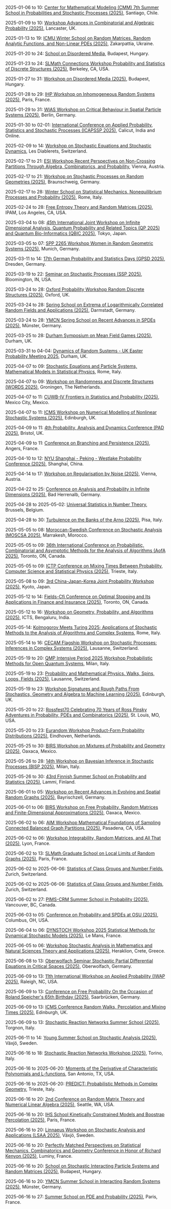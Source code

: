 2025-01-06 to 10: [Center for Mathematical Modeling (CMM) 7th Summer School in Probabilities and Stochastic Processes (2025)](https://eventos.cmm.uchile.cl/escuelappe2025/ "Focuses on probabilities and stochastic processes. Topics include Markov chains, random walks, and stochastic modeling, with applications in physics, finance, and biology."), Santiago, Chile.

2025-01-09 to 10: [Workshop Advances in Combinatorial and Algebraic Probability (2025)](https://sites.google.com/view/comb-alg-prob-workshop "This workshop examines combinatorial and algebraic methods in probability theory. Key areas include random graphs, Markov chains, and probabilistic combinatorics, alongside algebraic structures like random matrices and polynomial chaos. It aims to bridge discrete and continuous probabilistic models, with applications in statistical physics and network science."), Lancaster, UK.

2025-01-13 to 19: [ICMU Winter School on Random Matrices, Random Analytic Functions, and Non-Linear PDEs (2025)](https://mathcentre.in.ua/en/events/random-matrices-random-analytic-functions-and-non-linear-pdes "Explores random matrices and nonlinear PDEs. Topics include random analytic functions, eigenvalue distributions, and applications in statistical physics and mathematical modeling."), Zakarpattia, Ukraine.

2025-01-20 to 24: [School on Disordered Media](https://erdoscenter.renyi.hu/events/school-disordered-media "The School on Disordered Media explores stochastic processes in disordered systems. Key topics include random walks in random environments, percolation theory, and spin glasses. The event covers statistical mechanics, probability theory, and applications in condensed matter physics, emphasizing mathematical models for complex, heterogeneous media."), Budapest, Hungary.

2025-01-23 to 24: [SLMath Connections Workshop Probability and Statistics of Discrete Structures (2025)](https://www.slmath.org/workshops/1085 "This workshop focuses on probability and statistics of discrete structures. Topics include random graphs, combinatorial optimization, and stochastic processes on lattices. It explores applications in network analysis, statistical physics, and computer science, emphasizing probabilistic methods for modeling and analyzing discrete systems like social networks and polymers."), Berkeley, CA, USA.

2025-01-27 to 31: [Workshop on Disordered Media (2025)](https://erdoscenter.renyi.hu/events/workshop-disordered-media "This workshop examines disordered media through stochastic models. Topics include random media transport, localization phenomena, and disordered spin systems. It explores mathematical frameworks like percolation and random matrix theory, with applications in statistical physics, materials science, and complex systems analysis."), Budapest, Hungary.

2025-01-28 to 29: [IHP Workshop on Inhomogeneous Random Systems (2025)](https://irs.math.cnrs.fr/2025/ "The IHP Workshop on Inhomogeneous Random Systems explores stochastic processes in heterogeneous environments. Topics include random walks in disordered media, interacting particle systems, and spatial stochastic models. It addresses applications in statistical physics, biology, and materials science, focusing on mathematical rigor and interdisciplinary connections."), Paris, France.

2025-01-29 to 31: [WIAS Workshop on Critical Behaviour in Spatial Particle Systems (2025)](https://www.wias-berlin.de/workshops/csps25/ "This workshop explores critical behavior in spatial particle systems. Topics include phase transitions, interacting particle systems, and scaling limits. It covers mathematical models like the voter model and contact process, with applications in statistical mechanics and population dynamics, emphasizing critical phenomena and universality."), Berlin, Germany.

2025-01-30 to 02-01: [International Conference on Applied Probability, Statistics and Stochastic Processes (ICAPSSP 2025)](https://sites.google.com/nitc.ac.in/icapssp25/ "ICAPSSP 2025 focuses on applied probability, statistics, and stochastic processes. Topics include time series analysis, stochastic differential equations, and Bayesian inference. The conference explores applications in finance, epidemiology, and engineering, bridging theoretical advancements with practical solutions for modeling uncertainty and complex systems."), Calicut, India and Online.

2025-02-09 to 14: [Workshop on Stochastic Equations and Stochastic Dynamics](https://indico.global/event/9635/ "This workshop delves into stochastic equations and dynamics, covering stochastic differential equations, Markov processes, and random dynamical systems. Topics include stochastic stability, ergodicity, and applications in statistical physics, finance, and genetics. It emphasizes mathematical rigor and interdisciplinary connections in modeling random phenomena."), Les Diablerets, Switzerland.

2025-02-17 to 21: [ESI Workshop Recent Perspectives on Non-Crossing Partitions Through Algebra, Combinatorics, and Probability](https://www.esi.ac.at/events/e548/ "This workshop explores non-crossing partitions, blending algebra, combinatorics, and probability. Topics include free probability, Catalan combinatorics, and random matrix theory. It addresses applications in statistical mechanics, quantum groups, and stochastic processes, emphasizing mathematical structures underlying non-crossing phenomena."), Vienna, Austria.

2025-02-17 to 21: [Workshop on Stochastic Processes on Random Geometries (2025)](https://tu-braunschweig.de/stochastik/aktuell/workshops "This workshop focuses on stochastic processes on random geometries, covering random walks on graphs, diffusion on fractals, and stochastic partial differential equations. Topics include percolation, random media, and applications in statistical physics and network science, emphasizing probabilistic models for complex spatial structures."), Braunschweig, Germany.

2025-02-17 to 28: [Winter School on Statistical Mechanics, Nonequilibrium Processes and Probability (2025)](https://sites.google.com/view/winterschoolsapienza/ "This winter school explores statistical mechanics, nonequilibrium processes, and probability. Topics include entropy production, stochastic thermodynamics, and large deviation theory. It covers applications in complex systems, biophysics, and information theory, bridging theoretical frameworks with practical modeling of nonequilibrium phenomena."), Rome, Italy.

2025-02-24 to 28: [Free Entropy Theory and Random Matrices (2025)](https://www.ipam.ucla.edu/programs/workshops/free-entropy-theory-and-random-matrices/ "This workshop explores free entropy theory and random matrices, focusing on free probability, operator algebras, and eigenvalue distributions. Topics include Voiculescu’s free entropy, random matrix models, and applications in quantum information and statistical mechanics, emphasizing probabilistic structures in high-dimensional systems."), IPAM, Los Angeles, CA, USA.

2025-03-04 to 08: [45th International Joint Workshop on Infinite Dimensional Analysis, Quantum Probability and Related Topics (QP 2025) and Quantum Bio-Informatics (QBIC 2025)](https://sites.google.com/view/qp45-qbic2025 "This joint workshop explores infinite-dimensional analysis and quantum probability, covering operator algebras, stochastic processes, and quantum stochastic calculus. Topics include quantum bioinformatics, non-commutative probability, and applications in quantum information and biological modeling, emphasizing interdisciplinary probabilistic frameworks."), Tokyo, Japan.

2025-03-05 to 07: [SPP 2265 Workshop Women in Random Geometric Systems (2025)](https://www.math.cit.tum.de/en/math/news/article/workshop-women-in-random-geometric-systems/ "This workshop focuses on random geometric systems, covering random graphs, point processes, and spatial stochastic models. Topics include percolation, random tessellations, and applications in network science and materials modeling, emphasizing contributions from women in probabilistic geometry."), Munich, Germany.

2025-03-11 to 14: [17th German Probability and Statistics Days (GPSD 2025)](https://gpsd-2025.de "GPSD 2025 focuses on probability and statistics, covering stochastic processes, high-dimensional statistics, and time series analysis. Topics include random matrices, Bayesian nonparametrics, and applications in finance, biology, and machine learning, emphasizing theoretical and applied advancements."), Dresden, Germany.

2025-03-19 to 22: [Seminar on Stochastic Processes (SSP 2025)](https://ssp.stat.indiana.edu "SSP 2025 explores stochastic processes, covering Markov chains, Brownian motion, and stochastic differential equations. Topics include branching processes, random walks, and applications in queueing theory, finance, and biology, emphasizing theoretical advancements and practical modeling."), Bloomington, IN, USA.

2025-03-24 to 28: [Oxford Probability Workshop Random Discrete Structures (2025)](https://davidgeldbach.wixsite.com/website "This workshop focuses on random discrete structures, covering random graphs, combinatorial probability, and discrete stochastic processes. Topics include percolation, random trees, and applications in network science and statistical physics, emphasizing probabilistic modeling of discrete systems."), Oxford, UK.

2025-03-24 to 28: [Spring School on Extrema of Logarithmically Correlated Random Fields and Applications (2025)](https://www2.mathematik.tu-darmstadt.de/~stochastik/SpringSchool2025/ "This spring school explores extrema of logarithmically correlated random fields, covering Gaussian free fields, branching random walks, and extreme value theory. Topics include applications in statistical physics, disordered systems, and finance, emphasizing mathematical models for rare events."), Darmstadt, Germany.

2025-03-24 to 28: [YMCN Spring School on Recent Advances in SPDEs (2025)](https://www.uni-muenster.de/MathematicsMuenster/de/events/2025/ymcn_spring-school_spdes.shtml "This spring school explores stochastic partial differential equations (SPDEs), covering regularity theory, numerical methods, and stochastic analysis. Topics include stochastic heat equations, applications in fluid dynamics, and financial modeling, emphasizing recent theoretical and computational advancements."), Münster, Germany.

2025-03-25 to 28: [Durham Symposium on Mean Field Games (2025)](https://www.maths.dur.ac.uk/users/alpar.r.meszaros/web_DSMFG/2025_03_DSMFG.html "This symposium focuses on mean field games, covering stochastic control, partial differential equations, and game theory. Topics include Nash equilibria, large population dynamics, and applications in economics, crowd modeling, and energy systems, emphasizing mathematical modeling of collective behavior."), Durham, UK.

2025-03-31 to 04-04: [Dynamics of Random Sustems - UK Easter Probability Meeting 2025](https://sites.google.com/view/ukeastermeeting2025/home "This meeting focuses on dynamics of random systems, covering random walks, stochastic processes, and random matrices. Topics include mixing times, random graphs, and applications in statistical physics and network science, emphasizing probabilistic models for complex dynamics."), Durham, UK.

2025-04-07 to 09: [Stochastic Equations and Particle Systems, Mathematical Models in Statistical Physics](https://www1.mat.uniroma1.it/people/bertini/seps/ "This workshop explores stochastic equations and particle systems in statistical physics, covering interacting particle systems, stochastic PDEs, and hydrodynamics. Topics include scaling limits, fluctuations, and applications in nonequilibrium physics, emphasizing mathematical models for complex systems."), Rome, Italy.

2025-04-07 to 09: [Workshop on Randomness and Discrete Structures (WORDS 2025)](https://sites.google.com/rug.nl/words2025/ "WORDS 2025 focuses on randomness in discrete structures, covering random graphs, combinatorial algorithms, and probabilistic methods. Topics include random walks on graphs, randomized algorithms, and applications in coding theory and network analysis, emphasizing discrete probabilistic models."), Groningen, The Netherlands.

2025-04-07 to 11: [CUWB-IV Frontiers in Statistics and Probability (2025)](https://cuwb.cimat.mx/node/68 "CUWB-IV explores frontiers in statistics and probability, covering stochastic processes, high-dimensional inference, and Bayesian methods. Topics include random matrices, time series, and applications in finance and biology, emphasizing theoretical advancements and interdisciplinary applications."), Mexico City, Mexico.

2025-04-07 to 11: [ICMS Workshop on Numerical Modelling of Nonlinear Stochastic Systems (2025)](https://www.icms.org.uk/workshops/2025/numerical-modelling-nonlinear-stochastic-systems "This workshop focuses on numerical modeling of nonlinear stochastic systems, covering stochastic differential equations, Monte Carlo methods, and multiscale simulations. Topics include stochastic control, applications in climate modeling, and biophysics, emphasizing computational techniques for complex stochastic dynamics."), Edinburgh, UK.

2025-04-09 to 11: [4th Probability, Analysis and Dynamics Conference (PAD 2025)](https://people.maths.bris.ac.uk/~mb13434/pad25/ "PAD 2025 explores probability, analysis, and dynamics, covering stochastic processes, partial differential equations, and dynamical systems. Topics include random walks, ergodic theory, and applications in statistical physics and fluid dynamics, emphasizing mathematical connections across disciplines."), Bristol, UK.

2025-04-09 to 11: [Conference on Branching and Persistence (2025)](https://site-branpers2025.apps.math.cnrs.fr/ "Explores probabilistic models of branching processes and persistence. Topics include stochastic processes, random walks, and applications in population dynamics, epidemiology, and statistical physics."), Angers, France.

2025-04-10 to 12: [NYU Shanghai - Peking - Westlake Probability Conference (2025)](https://www.probabilityconference2025.com/ "This conference explores probability theory, covering stochastic processes, random matrices, and probabilistic combinatorics. Topics include Gaussian processes, random graphs, and applications in statistical physics and machine learning, emphasizing theoretical advancements and interdisciplinary connections."), Shanghai, China.

2025-04-14 to 17: [Workshop on Regularisation by Noise (2025)](https://regbynoise2025.conf.tuwien.ac.at/ "This workshop focuses on regularization by noise in stochastic systems, covering stochastic differential equations and random perturbations. Topics include noise-induced stability, stochastic resonance, and applications in physics and finance, emphasizing mathematical models for noise-driven phenomena."), Vienna, Austria.

2025-04-22 to 25: [Conference on Analysis and Probability in Infinite Dimensions (2025)](https://www.anaprob2025.com/ "This conference explores infinite-dimensional analysis and probability, covering stochastic PDEs, Gaussian measures, and functional integration. Topics include stochastic control, applications in quantum field theory and finance, emphasizing mathematical frameworks for infinite-dimensional probabilistic systems."), Bad Herrenalb, Germany.

2025-04-28 to 2025-05-02: [Universal Statistics in Number Theory](https://www.crmath.eu/en/2025/04/23/call-for-applications-visitor-number-theory/ "The workshop investigates statistical patterns in number theory, emphasizing universal distributions. Topics include L-function zeros, random matrix theory, and arithmetic statistics. Discussions explore applications in quantum chaos and cryptographic systems, advancing number-theoretic insights."), Brussels, Belgium.

2025-04-28 to 30: [Turbulence on the Banks of the Arno (2025)](https://indico.sns.it/event/62/ "This workshop focuses on turbulence, covering stochastic models, turbulent flows, and statistical hydrodynamics. Topics include turbulence closure models, stochastic PDEs, and applications in atmospheric and oceanic flows, emphasizing mathematical and computational approaches to turbulent phenomena."), Pisa, Italy.

2025-05-05 to 08: [Moroccan-Swedish Conference on Stochastic Analysis (MOSCSA 2025)](https://moscsa2025.com/ "MOSCSA 2025 explores stochastic analysis, covering stochastic calculus, martingale theory, and stochastic control systems. Topics include stochastic processes in finance, stochastic modeling in biology, and applications in stochastic modeling, emphasizing stochastic processes."), Marrakesh, Morocco.

2025-05-05 to 09: [36th International Conference on Probabilistic, Combinatorial and Asymptotic Methods for the Analysis of Algorithms (AofA 2025)](https://www.fields.utoronto.ca/activities/24-25/AofA-2025 "AofA 2025 explores probabilistic and combinatorial methods for algorithm analysis, covering random structures, asymptotic enumeration, and average-case complexity. Topics include random trees, hashing algorithms, and applications in combinatorics, emphasizing probabilistic algorithm analysis."), Toronto, ON, Canada.

2025-05-05 to 09: [ICTP Conference on Mixing Times Between Probability, Computer Science and Statistical Physics (2025)](https://indico.ictp.it/event/10831 "This conference explores mixing times, bridging probability, computer science, and statistical physics. Topics include Markov chain convergence, random graphs, and spin systems, with applications in sampling algorithms and network dynamics, emphasizing interdisciplinary probabilistic approaches."), Trieste, Italy.

2025-05-08 to 09: [3rd China-Japan-Korea Joint Probability Workshop (2025)](https://www.kurims.kyoto-u.ac.jp/~croydon/CJK3.html "This workshop focuses on probability theory, covering stochastic processes, random fields, and probabilistic combinatorics. Topics include Markov processes, random matrix theory, and applications in statistical physics and machine learning, emphasizing collaborative research across China, Japan, and Korea."), Kyoto, Japan.

2025-05-12 to 14: [Fields-Cfi Conference on Optimal Stopping and Its Applications in Finance and Insurance (2025)](http://www.fields.utoronto.ca/activities/24-25/optimal-stopping "This conference explores optimal stopping, focusing on stochastic control and decision-making under uncertainty. Topics include stopping times, martingale methods, and applications in option pricing, risk management, and insurance, emphasizing probabilistic models for financial optimization."), Toronto, ON, Canada.

2025-05-12 to 16: [Workshop on Geometry, Probability, and Algorithms (2025)](https://www.icts.res.in/discussion-meeting/gpa25 "This workshop explores intersections of geometry, probability, and algorithms, covering random geometric structures, probabilistic algorithms, and discrete geometry. Topics include random graphs, convex optimization, and applications in data science and network analysis, emphasizing interdisciplinary mathematical approaches."), ICTS, Bengaluru, India.

2025-05-14: [Kolmogorov Meets Turing 2025; Applications of Stochastic Methods to the Analysis of Algorithms and Complex Systems](https://sites.google.com/view/kmt-2025 "This workshop bridges stochastic methods and algorithmic analysis, focusing on random processes in complex systems. Topics include Markov chains, randomized algorithms, and stochastic optimization, with applications in network analysis, machine learning, and statistical physics, emphasizing probabilistic approaches to computational problems."), Rome, Italy.

2025-05-14 to 16: [CECAM Flagship Workshop on Stochastic Processes: Inferences in Complex Systems (2025)](https://cecam.org/workshop-details/stochastic-processes-inferences-in-complex-systems-1390 "This workshop explores stochastic processes for inference in complex systems, covering Bayesian methods, stochastic differential equations, and Monte Carlo techniques. Topics include inference in networks, biophysics, and climate modeling, emphasizing probabilistic tools for understanding and predicting complex system dynamics."), Lausanne, Switzerland.

2025-05-19 to 20: [QMP Intensive Period 2025 Workshop Probabilistic Methods for Open Quantum Systems](https://sites.google.com/view/qmp25-intensiveperiod/workshops/workshop-19-20-may "Examines probabilistic approaches to open quantum systems, covering stochastic processes, master equations, and decoherence. Topics include quantum noise, dissipation, and applications in quantum optics and condensed matter physics, emphasizing mathematical and computational techniques."), Milan, Italy.

2025-05-19 to 23: [Probability and Mathematical Physics. Walks, Spins, Loops, Fields (2025)](https://bernoulli.epfl.ch/programs/probability-and-mathematical-physics-walks-spins-loops-fields/ "This conference focuses on probability and mathematical physics, covering random walks, spin systems, and random fields. Topics include percolation, Ising models, and applications in statistical mechanics and quantum field theory, emphasizing probabilistic structures in physical systems."), Lausanne, Switzerland.

2025-05-19 to 23: [Workshop Signatures and Rough Paths From Stochastics, Geometry and Algebra to Machine Learning (2025)](https://www.icms.org.uk/SGAtoML "This workshop explores signatures and rough paths, bridging stochastic analysis, geometry, and machine learning. Topics include rough path theory, signature-based feature extraction, and applications in time-series analysis and finance, emphasizing mathematical tools for complex data modeling."), Edinburgh, UK.

2025-05-20 to 22: [Rossfest70 Celebrating 70 Years of Ross Pinsky Adventures in Probability, PDEs and Combinatorics (2025)](https://sites.google.com/slu.edu/rossfest/ "Rossfest70 celebrates Ross Pinsky’s contributions to probability, partial differential equations, and combinatorics. Topics include random walks, stochastic processes, and combinatorial optimization, with applications in statistical physics and network science, emphasizing interdisciplinary mathematical advancements."), St. Louis, MO, USA.

2025-05-20 to 23: [Eurandom Workshop Product-Form Probability Distributions (2025)](https://www.eurandom.tue.nl/event/product-form-probability-distributions/ "This workshop explores product-form probability distributions, focusing on queueing theory, Markov chains, and statistical mechanics. Topics include equilibrium distributions, network models, and applications in performance analysis and complex systems, emphasizing analytical probabilistic techniques."), Eindhoven, Netherlands.

2025-05-25 to 30: [BIRS Workshop on Mixtures of Probability and Geometry (2025)](https://www.birs.ca/events/2025/5-day-workshops/25w5361 "This workshop explores probability and geometry, covering random graphs, geometric measure theory, and stochastic geometry. Topics include random tessellations, point processes, and applications in network science and imaging, emphasizing probabilistic models for geometric structures."), Oaxaca, Mexico.

2025-05-26 to 28: [14th Workshop on Bayesian Inference in Stochastic Processes (BISP 2025)](https://bisp14.imati.cnr.it/ "BISP 2025 focuses on Bayesian inference in stochastic processes, covering Markov chain Monte Carlo, Gaussian processes, and sequential inference. Topics include time-series modeling, applications in finance and biostatistics, emphasizing computational Bayesian methods for stochastic systems."), Milan, Italy.

2025-05-26 to 30: [43rd Finnish Summer School on Probability and Statistics (2025)](https://fdnss.fi/43rd-finnish-summer-school-on-probability-and-statistics/ "This summer school explores probability and statistics, covering stochastic processes, Bayesian inference, and high-dimensional data analysis. Topics include random walks, statistical modeling, and applications in biology and finance, emphasizing foundational and applied probabilistic techniques."), Lammi, Finland.

2025-06-01 to 05: [Workshop on Recent Advances in Evolving and Spatial Random Graphs (2025)](https://sites.google.com/view/bas-lodewijks/workshop-evolving-and-spatial-random-graphs "This workshop focuses on evolving and spatial random graphs, covering dynamic network models, percolation, and spatial point processes. Topics include graph dynamics, random geometric graphs, and applications in epidemiology and telecommunications, emphasizing probabilistic network analysis."), Bayrischzell, Germany.

2025-06-01 to 06: [BIRS Workshop on Free Probability, Random Matrices and Finite-Dimensional Approximations (2025)](https://www.birs.ca/events/2025/5-day-workshops/25w5440 "Explores free probability and random matrix theory. Topics include finite-dimensional approximations, operator algebras, and applications in statistical physics and quantum mechanics."), Oaxaca, Mexico.

2025-06-02 to 06: [AIM Workshop Mathematical Foundations of Sampling Connected Balanced Graph Partitions (2025)](https://aimath.org/workshops/upcoming/connectedbalanced/ "This workshop focuses on sampling balanced graph partitions, covering Markov chain Monte Carlo, random graphs, and combinatorial probability. Topics include graph clustering, network partitioning, and applications in data science, emphasizing probabilistic algorithms for graph structures."), Pasadena, CA, USA.

2025-06-02 to 06: [Workshop Integrability, Random Matrices, and All That (2025)](https://perso.ens-lyon.fr/alex.simon/PIICQ/PIICQ_2025.php "This workshop explores integrability and random matrices, covering eigenvalue distributions, integrable systems, and free probability. Topics include applications in statistical physics, quantum chaos, and number theory, emphasizing probabilistic and algebraic connections in complex systems."), Lyon, France.

2025-06-02 to 13: [SLMath Graduate School on Local Limits of Random Graphs (2025)](https://www.slmath.org/summer-schools/1099 "This graduate school focuses on local limits of random graphs, covering graphons, branching processes, and combinatorial probability. Topics include network convergence, random graph models, and applications in social networks, emphasizing probabilistic tools for graph analysis."), Paris, France.

2025-06-02 to 2025-06-06: [Statistics of Class Groups and Number Fields](https://eth-its.ethz.ch/activities/Arithmetic-statistics.html "The workshop investigates statistical aspects of class groups and number fields, with applications in physics. Topics include ideal class distributions, L-functions, and probabilistic models. Discussions explore implications for quantum mechanics and number theory."), Zurich, Switzerland.

2025-06-02 to 2025-06-06: [Statistics of Class Groups and Number Fields](https://math.ethz.ch/fim/conferences/statistics-2025.html "The conference explores statistical properties of class groups and number fields, focusing on arithmetic applications. Topics include Cohen-Lenstra heuristics, ideal distributions, and random matrices. Discussions cover connections to quantum chaos and cryptography."), Zurich, Switzerland.

2025-06-02 to 27: [PIMS-CRM Summer School in Probability (2025)](https://www.slmath.org/summer-schools/1071 "This summer school explores probability, covering random processes, martingales, and stochastic analysis. Topics include random graphs, percolation, and applications in statistical physics and biology, emphasizing theoretical foundations and advanced probabilistic techniques for graduate students."), Vancouver, BC, Canada.

2025-06-03 to 05: [Conference on Probability and SPDEs at OSU (2025)](https://u.osu.edu/spdeworkshop/ "This conference focuses on probability and stochastic partial differential equations, covering regularity theory, stochastic analysis, and numerical methods. Topics include stochastic heat equations, applications in fluid dynamics, emphasizing mathematical rigor in stochastic systems."), Columbus, OH, USA.

2025-06-04 to 06: [DYNSTOCH Workshop 2025 Statistical Methods for Dynamical Stochastic Models (2025)](https://dynstoch2025.mathnum.inrae.fr/ "DYNSTOCH 2025 focuses on statistical methods for dynamical stochastic models, covering time-series analysis, stochastic differential equations, and Bayesian inference. Topics include applications in ecology, finance, and epidemiology, emphasizing statistical tools for dynamic systems."), Le Mans, France.

2025-06-05 to 06: [Workshop Stochastic Analysis in Mathematics and Natural Sciences Theory and Applications (2025)](https://sites.google.com/view/samans2025/ "This workshop explores stochastic analysis, covering stochastic differential equations, random processes, and applications in natural sciences. Topics include stochastic modeling in physics, biology, and climate, emphasizing theoretical advancements and practical stochastic applications."), Heraklion, Crete, Greece.

2025-06-08 to 13: [Oberwolfach Seminar Stochastic Partial Differential Equations in Critical Spaces (2025)](https://www.mfo.de/occasion/2524a/www_view "This seminar focuses on stochastic partial differential equations in critical spaces, covering regularity theory and well-posedness. Topics include stochastic Navier-Stokes equations, applications in fluid dynamics, emphasizing advanced mathematical techniques for stochastic systems."), Oberwolfach, Germany.

2025-06-09 to 13: [11th International Workshop on Applied Probability (IWAP 2025)](https://imstat.org/meetings-calendar/international-workshop-on-applied-probability-iwap-2025/ "IWAP 2025 explores applied probability, covering stochastic processes, queueing theory, and probabilistic modeling. Topics include reliability analysis, financial mathematics, and applications in biology and engineering, emphasizing practical probabilistic solutions to real-world problems."), Raleigh, NC, USA.

2025-06-09 to 13: [Conference on Free Probability On the Occasion of Roland Speicher's 65th Birthday (2025)](https://www.uni-saarland.de/lehrstuhl/weber-moritz/research/roland65.html "This conference celebrates Roland Speicher’s contributions to free probability, covering operator algebras, random matrices, and non-commutative distributions. Topics include free entropy, applications in quantum information, emphasizing advancements in free probabilistic structures."), Saarbrücken, Germany.

2025-06-09 to 13: [ICMS Conference Random Walks, Percolation and Mixing Times (2025)](https://sites.google.com/view/icmsrwconf/home "This conference focuses on random walks, percolation, and mixing times, covering Markov chains, random graphs, and stochastic dynamics. Topics include mixing rates, critical phenomena, and applications in network science, emphasizing probabilistic analysis of stochastic processes."), Edinburgh, UK.

2025-06-09 to 13: [Stochastic Reaction Networks Summer School (2025)](https://constrained.polito.it/stochastic-reaction-networks-summer-school/ "This summer school focuses on stochastic reaction networks, covering chemical master equations, Gillespie algorithms, and stochastic modeling. Topics include biochemical networks, epidemic modeling, and applications in systems biology, emphasizing probabilistic simulation techniques."), Torgnon, Italy.

2025-06-11 to 14: [Young Summer School on Stochastic Analysis (2025)](https://sites.google.com/view/ysssa25 "This summer school focuses on stochastic analysis, covering stochastic calculus, martingales, and stochastic differential equations. Topics include applications in finance, physics, and biology, emphasizing foundational probabilistic techniques for young researchers in stochastic modeling."), Växjö, Sweden.

2025-06-16 to 18: [Stochastic Reaction Networks Workshop (2025)](https://constrained.polito.it/stochastic-reaction-networks-workshop/ "This workshop focuses on stochastic reaction networks, covering chemical master equations, stochastic simulations, and Markov processes. Topics include biochemical kinetics, epidemic modeling, and applications in systems biology, emphasizing probabilistic approaches to reaction dynamics."), Torino, Italy.

2025-06-16 to 2025-06-20: [Moments of the Derivative of Characteristic Polynomials and L-functions](https://aimath.org/workshops/upcoming/lprime/ "The workshop explores moments of derivatives of characteristic polynomials and L-functions, focusing on number theory. Topics include random matrix theory, zeta function derivatives, and statistical properties. Discussions cover applications in quantum chaos and arithmetic statistics."), San Antonio, TX, USA.

2025-06-16 to 2025-06-20: [PREDICT: Probabilistic Methods in Complex Geometry](https://indico.ictp.it/event/10831/ "PREDICT explores probabilistic methods in complex geometry, focusing on mathematical physics. Topics include random matrix theory, Kähler geometry, and stochastic processes. Discussions cover applications in string theory and quantum mechanics, emphasizing probabilistic geometric methods."), Trieste, Italy.

2025-06-16 to 20: [2nd Conference on Random Matrix Theory and Numerical Linear Algebra (2025)](https://faculty.washington.edu/trogdon/RMT+NLA_II/ "This conference focuses on random matrix theory and numerical linear algebra, covering eigenvalue distributions, matrix factorizations, and computational algorithms. Topics include applications in data science and statistical physics, emphasizing probabilistic and computational matrix methods."), Seattle, WA, USA.

2025-06-16 to 20: [IHS School Kinetically Constrained Models and Boostrap Percolation (2025)](https://indico.math.cnrs.fr/event/13130/ "This school focuses on kinetically constrained models and bootstrap percolation, covering stochastic dynamics, phase transitions, and random graphs. Topics include glassy dynamics, percolation thresholds, and applications in statistical physics, emphasizing probabilistic models of constrained systems."), Paris, France.

2025-06-16 to 20: [Linnaeus Workshop on Stochastic Analysis and Applications (LSAA 2025)](https://lnu.se/en/meet-linnaeus-university/current/events/2025/konferenser/lsaa25/ "LSAA 2025 focuses on stochastic analysis, covering stochastic differential equations, random processes, and applications. Topics include stochastic control, financial modeling, and biological systems, emphasizing theoretical and applied probabilistic methods for stochastic phenomena."), Växjö, Sweden.

2025-06-16 to 20: [Perfectly Matched Perspectives on Statistical Mechanics, Combinatorics and Geometry Conference in Honor of Richard Kenyon (2025)](https://dimers.science/events/rick61/ "This conference honors Richard Kenyon, focusing on statistical mechanics, combinatorics, and geometry. Topics include dimer models, random tilings, and geometric probability, with applications in statistical physics and discrete geometry, emphasizing probabilistic and combinatorial insights."), Luminy, France.

2025-06-16 to 20: [School on Stochastic Interacting Particle Systems and Random Matrices (2025)](https://erdoscenter.renyi.hu/events/school-stochastic-interacting-particle-systems-and-random-matrices "This school explores stochastic interacting particle systems and random matrices, covering particle dynamics, eigenvalue distributions, and probabilistic models. Topics include applications in statistical physics and integrable systems, emphasizing theoretical foundations of stochastic and matrix processes."), Budapest, Hungary.

2025-06-16 to 20: [YMCN Summer School in Interacting Random Systems (2025)](https://www.uni-muenster.de/MathematicsMuenster/events/2025/ymcn_summer-school_irs.shtml "This summer school focuses on interacting random systems, covering random walks, spin systems, and stochastic networks. Topics include phase transitions, percolation, and applications in statistical mechanics, emphasizing probabilistic modeling of complex interacting systems."), Münster, Germany.

2025-06-16 to 27: [Summer School on PDE and Probability (2025)](https://indico.math.cnrs.fr/event/13554/ "This summer school explores partial differential equations and probability, covering stochastic PDEs, random fields, and probabilistic methods. Topics include fluid dynamics and statistical physics applications, emphasizing the interplay between deterministic and probabilistic frameworks."), Paris, France.

